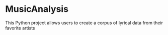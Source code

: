 # MusicAnalysis
This Python project allows users to create a corpus of lyrical data from their favorite artists
